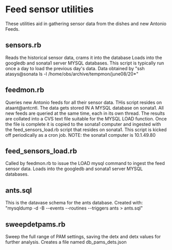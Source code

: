 # Feed sensor utilities

These utilities aid in gathering sensor data from the dishes and new Antonio Feeds.

## sensors.rb

Reads the historical sensor data, crams it into the database
Loads into the googledb and sonata1 server MYSQL databases.
This script is typically run once a day to load the previous day's data.
Data obtained by "ssh atasys@sonata ls -l /home/obs/archive/tempmon/june08/20*"

## feedmon.rb

Queries new Antonio feeds for all their sensor data. 
THis script resides on ataant@antcntl.
The data gets stored IN A MYSQL database on sonata1. 
All new feeds are queried at the same time, each in its own thread. The results are collated into a CVS text file suitable for the MYSQL LOAD function.  Once the file is complete it is copied to the sonata1 computer and ingested with the feed_sensors_load.rb script that resides on sonata1.
This script is kicked off periodically as a cron job.
NOTE: the sonata1 computer is 10.1.49.80


## feed_sensors_load.rb

Called by feedmon.rb to issue the LOAD mysql command to ingest the feed sensor data.
Loads into the googledb and sonata1 server MYSQL databases.


## ants.sql 

This is the datavase schema for the ants database. 
Created with: "mysqldump  -d -B --events --routines --triggers ants > ants.sql"

## sweepdetpams.rb

Sweep the full range of PAM settings, saving the detx and detx values for further analysis. Creates a file named db_pams_dets.json
